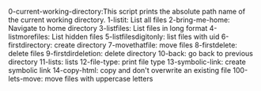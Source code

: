 0-current-working-directory:This script prints the absolute path name of the current working directory.
1-listit: List all files
2-bring-me-home: Navigate to home directory
3-listfiles: List files in long format
4-listmorefiles: List hidden files
5-listfilesdigitonly: list files with uid
6-firstdirectory: create directory
7-movethatfile: move files
8-firstdelete: delete files
9-firstdirdeletion: delete directory
10-back: go back to previous directory
11-lists: lists
12-file-type: print file type
13-symbolic-link: create symbolic link
14-copy-html: copy and don't overwrite an existing file
100-lets-move: move files with uppercase letters
